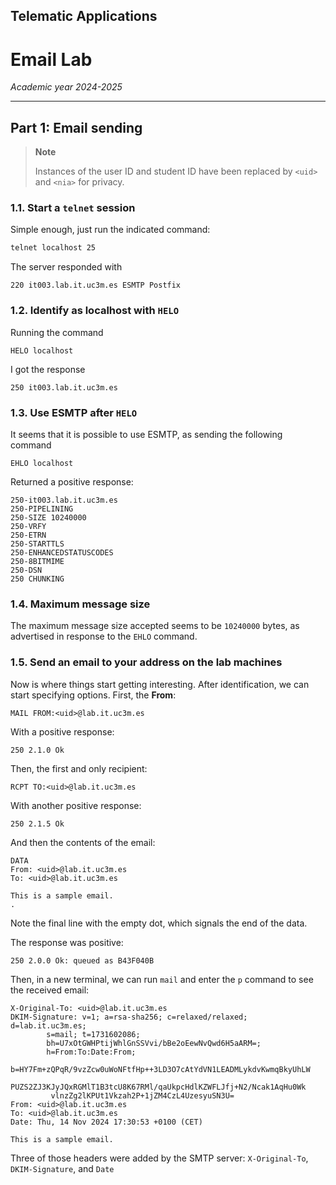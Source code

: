 ## Telematic Applications

# Email Lab

*Academic year 2024-2025*

---

## Part 1: Email sending

> **Note**
>
> Instances of the user ID and student ID have been replaced by `<uid>` and
> `<nia>` for privacy.

### 1.1. Start a `telnet` session

Simple enough, just run the indicated command:

```bash
telnet localhost 25
```

The server responded with

```
220 it003.lab.it.uc3m.es ESMTP Postfix
```

### 1.2. Identify as localhost with `HELO`

Running the command

```
HELO localhost
```

I got the response

```
250 it003.lab.it.uc3m.es
```

### 1.3. Use ESMTP after `HELO`

It seems that it is possible to use ESMTP, as sending the following command

```
EHLO localhost
```

Returned a positive response:

```
250-it003.lab.it.uc3m.es
250-PIPELINING
250-SIZE 10240000
250-VRFY
250-ETRN
250-STARTTLS
250-ENHANCEDSTATUSCODES
250-8BITMIME
250-DSN
250 CHUNKING
```

### 1.4. Maximum message size

The maximum message size accepted seems to be `10240000` bytes, as advertised
in response to the `EHLO` command.

### 1.5. Send an email to your address on the lab machines

Now is where things start getting interesting. After identification, we can
start specifying options. First, the **From**:

```
MAIL FROM:<uid>@lab.it.uc3m.es
```

With a positive response:

```
250 2.1.0 Ok
```

Then, the first and only recipient:

```
RCPT TO:<uid>@lab.it.uc3m.es
```

With another positive response:

```
250 2.1.5 Ok
```

And then the contents of the email:

```
DATA
From: <uid>@lab.it.uc3m.es
To: <uid>@lab.it.uc3m.es

This is a sample email.
.
```

Note the final line with the empty dot, which signals the end of the data.

The response was positive:

```
250 2.0.0 Ok: queued as B43F040B
```

Then, in a new terminal, we can run `mail` and enter the `p` command to see the
received email:

```
X-Original-To: <uid>@lab.it.uc3m.es
DKIM-Signature: v=1; a=rsa-sha256; c=relaxed/relaxed; d=lab.it.uc3m.es;
        s=mail; t=1731602086;
        bh=U7xOtGWHPtijWhlGnSSVvi/bBe2oEewNvQwd6H5aARM=;
        h=From:To:Date:From;
        b=HY7Fm+zQPqR/9vzZcw0uWoNFtfHp++3LD3O7cAtYdVN1LEADMLykdvKwmqBkyUhLW
         PUZS2ZJ3KJyJQxRGMlT1B3tcU8K67RMl/qaUkpcHdlKZWFLJfj+N2/Ncak1AqHu0Wk
         vlnzZg2lKPUt1Vkzah2P+1jZM4CzL4UzesyuSN3U=
From: <uid>@lab.it.uc3m.es
To: <uid>@lab.it.uc3m.es
Date: Thu, 14 Nov 2024 17:30:53 +0100 (CET)

This is a sample email.
```

Three of those headers were added by the SMTP server: `X-Original-To`,
`DKIM-Signature`, and `Date`

